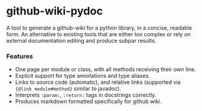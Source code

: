 # github-wiki-pydoc

A tool to generate a github-wiki for a python library, in a concise, readable form. An alternative to existing tools that are either too complex or rely on external documentation editing and produce subpar results.

### Features

- One page per module or class, with all methods receiving their own line.
- Explicit support for type annotations and type aliases.
- Links to source code (automatic), and relative links (supported via `{@link module#method}` similar to javadoc).
- Interprets `:param:`, `:return:` tags in docstrings correctly.
- Produces markdown formatted specifically for github wiki.